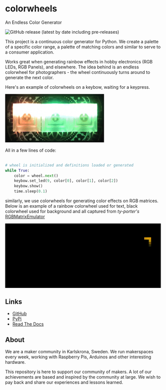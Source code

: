 # colorwheels

An Endless Color Generator

![GitHub release (latest by date including pre-releases)](https://img.shields.io/github/v/release/quantumspaces/colorwheels?include_prereleases)

This project is a continuous color generator for Python. We create a palette of a specific color range, a palette of matching colors and similar to serve to a consumer application. 

Works great when generating rainbow effects in hobby electronics (RGB LEDs, RGB Panels), and elsewhere. The idea behind is an endless colorwheel for photographers - the wheel continuously turns around to generate the next color.

Here's an example of colorwheels on a keybow, waiting for a keypress.

![keybow](https://raw.githubusercontent.com/quantumspaces/colorwheels/0.7.2/img/keybow-colorwheels.gif)

All in a few lines of code:

```python

# wheel is initialized and definitions loaded or generated
while True:
    color = wheel.next()
    keybow.set_led(9, color[0], color[1], color[2])
    keybow.show()
    time.sleep(0.1)
```

similarly, we use colorwheels for generating color effects on RGB matrices. Below is an example of a rainbow colorwheel used for text, black colorwheel used for background and all captured from *ty-porter's* [RGBMatrixEmulator](https://github.com/quantumspaces/colorwheels/blob/006808d6656f2c8d4d97a08d90c797dbe240b6f8/img/welcome-rainbow.gif)

![rainbow welcome](img/welcome-rainbow.gif)

## Links

* [GitHub](https://github.com/quantumspaces/colorwheels)
* [PyPi](https://pypi.org/project/colorwheels/)
* [Read The Docs](https://colorwheels.readthedocs.io/en/latest/)

## About

We are a maker community in Karlskrona, Sweden. We run makerspaces every week, working with Raspberry Pis, Arduinos and other interesting hardware.

This repository is here to support our community of makers. A lot of our achievements are based and inspired by the community at large. We wish to pay back and share our experiences and lessons learned.
